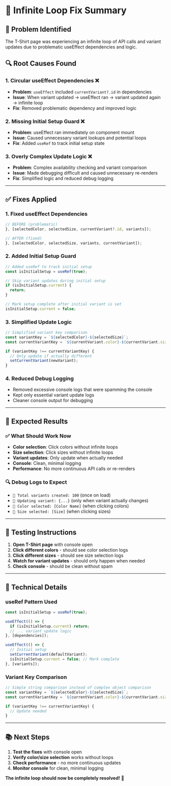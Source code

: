 # 🔧 **Infinite Loop Fix Summary**

## 🚨 **Problem Identified**
The T-Shirt page was experiencing an infinite loop of API calls and variant updates due to problematic useEffect dependencies and logic.

## 🔍 **Root Causes Found**

### **1. Circular useEffect Dependencies** ❌
- **Problem**: `useEffect` included `currentVariant?.id` in dependencies
- **Issue**: When variant updated → useEffect ran → variant updated again → infinite loop
- **Fix**: Removed problematic dependency and improved logic

### **2. Missing Initial Setup Guard** ❌
- **Problem**: useEffect ran immediately on component mount
- **Issue**: Caused unnecessary variant lookups and potential loops
- **Fix**: Added `useRef` to track initial setup state

### **3. Overly Complex Update Logic** ❌
- **Problem**: Complex availability checking and variant comparison
- **Issue**: Made debugging difficult and caused unnecessary re-renders
- **Fix**: Simplified logic and reduced debug logging

---

## ✅ **Fixes Applied**

### **1. Fixed useEffect Dependencies**
```typescript
// BEFORE (problematic)
}, [selectedColor, selectedSize, currentVariant?.id, variants]);

// AFTER (fixed)
}, [selectedColor, selectedSize, variants, currentVariant]);
```

### **2. Added Initial Setup Guard**
```typescript
// Added useRef to track initial setup
const isInitialSetup = useRef(true);

// Skip variant updates during initial setup
if (isInitialSetup.current) {
  return;
}

// Mark setup complete after initial variant is set
isInitialSetup.current = false;
```

### **3. Simplified Update Logic**
```typescript
// Simplified variant key comparison
const variantKey = `${selectedColor}-${selectedSize}`;
const currentVariantKey = `${currentVariant.color}-${currentVariant.size}`;

if (variantKey !== currentVariantKey) {
  // Only update if actually different
  setCurrentVariant(newVariant);
}
```

### **4. Reduced Debug Logging**
- Removed excessive console logs that were spamming the console
- Kept only essential variant update logs
- Cleaner console output for debugging

---

## 🧪 **Expected Results**

### **✅ What Should Work Now**
- **Color selection**: Click colors without infinite loops
- **Size selection**: Click sizes without infinite loops  
- **Variant updates**: Only update when actually needed
- **Console**: Clean, minimal logging
- **Performance**: No more continuous API calls or re-renders

### **🔍 Debug Logs to Expect**
- `🔧 Total variants created: 100` (once on load)
- `🔄 Updating variant: {...}` (only when variant actually changes)
- `🎨 Color selected: [Color Name]` (when clicking colors)
- `📏 Size selected: [Size]` (when clicking sizes)

---

## 🚀 **Testing Instructions**

1. **Open T-Shirt page** with console open
2. **Click different colors** - should see color selection logs
3. **Click different sizes** - should see size selection logs
4. **Watch for variant updates** - should only happen when needed
5. **Check console** - should be clean without spam

---

## 🔧 **Technical Details**

### **useRef Pattern Used**
```typescript
const isInitialSetup = useRef(true);

useEffect(() => {
  if (isInitialSetup.current) return;
  // ... variant update logic
}, [dependencies]);

useEffect(() => {
  // Initial setup
  setCurrentVariant(defaultVariant);
  isInitialSetup.current = false; // Mark complete
}, [variants]);
```

### **Variant Key Comparison**
```typescript
// Simple string comparison instead of complex object comparison
const variantKey = `${selectedColor}-${selectedSize}`;
const currentVariantKey = `${currentVariant.color}-${currentVariant.size}`;

if (variantKey !== currentVariantKey) {
  // Update needed
}
```

---

## 📚 **Next Steps**

1. **Test the fixes** with console open
2. **Verify color/size selection** works without loops
3. **Check performance** - no more continuous updates
4. **Monitor console** for clean, minimal logging

**The infinite loop should now be completely resolved!** 🎯

